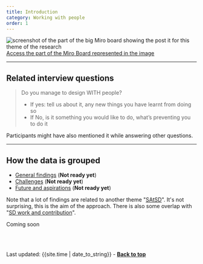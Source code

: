 ```yaml
---
title: Introduction
category: Working with people
order: 1
---
```


![screenshot of the part of the big Miro board showing the post it for this theme of the research](/practitioner-stories/images/working-with-people.png)
[Access the part of the Miro Board represented in the image](https://miro.com/app/board/o9J_ldOzA14=/?moveToWidget=3074457352333741368&cot=14)


<hr class="big">


## Related interview questions
<blockquote class="alt">
<p>Do you manage to design WITH people?</p>
<ul>
<li>If yes: tell us about it, any new things you have learnt from doing so</li>
<li>If No, is it something you would like to do, what’s preventing you to do it</li>
</ul>
</blockquote>

Participants might have also mentioned it while answering other questions.

<hr class="big">

## How the data is grouped
- [General findings](/practitioner-stories/Working-with-people/general) (**Not ready yet**)
- [Challenges](/practitioner-stories/Working-with-people/challenges) (**Not ready yet**)
- [Future and aspirations](/practitioner-stories/Working-with-people/future) (**Not ready yet**)

Note that a lot of findings are related to another theme "[SAtSD](/practitioner-stories/SAtSD/intro)". It's not surprising, this is the aim of the approach. There is also some overlap with "[SD work and contribution](/practitioner-stories/SD-work-contributions/intro)".

<p><span class="tag-alt">Coming soon</span></p>

<br><br>
<div>Last updated: {{site.time | date_to_string}} - <a href="#"><strong>Back to top</strong></a></div>
